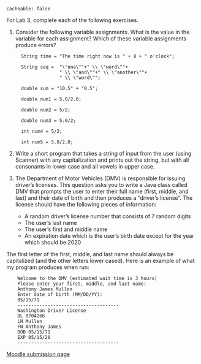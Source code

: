 ```
cacheable: false
```
For Lab 3, complete each of the following exercises.

1. Consider the following variable assignments. What is the value in the variable for each assignment? Which of these variable assignments produce errors?

         String time = "The time right now is " + 8 + " o'clock";

         String seq =  "\"one\""+" \\ \"word\""+
                       " \\ \"and\""+" \\ \"another\""+
                       " \\ \"word\"";

         double sum = "10.5" + "0.5";

         double num1 = 5.0/2.0;

         double num2 = 5/2;

         double num3 = 5.0/2;

         int num4 = 5/2;

         int num5 = 5.0/2.0;

2. Write a short program that takes a string of input from the user (using Scanner) with any capitalization and prints out the string, but with all consonants in lower case and all vowels in upper case.

3. The Department of Motor Vehicles (DMV) is responsible for issuing driver’s licenses. This question asks you
to write a Java class called DMV that prompts the user to enter their full name (first, middle, and last) and
their date of birth and then produces a “driver’s license”. The license should have the following pieces of information:

    * A random driver’s license number that consists of 7 random digits
    * The user’s last name
    * The user’s first and middle name
    * An expiration date which is the user’s birth date except for the year which should be 2020

The first letter of the first, middle, and last name should always be capitalized (and the other letters lower cased). Here is an example of what my program produces when run:

        Welcome to the DMV (estimated wait time is 3 hours)
        Please enter your first, middle, and last name:
        Anthony James Mullen
        Enter date of birth (MM/DD/YY):
        05/15/71
        -------------------------------------
        Washington Driver License
        DL 8704266
        LN Mullen
        FN Anthony James
        DOB 05/15/71
        EXP 05/15/20
        -------------------------------------



[Moodle submission page](https://moodle.pugetsound.edu/moodle/mod/assign/view.php?id=318511)
